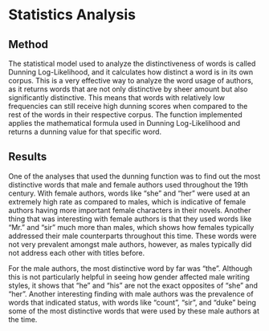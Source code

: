 # Statistics Analysis

## Method

The statistical model used to analyze the distinctiveness of words is called Dunning Log-Likelihood, and it calculates how distinct a word is in its own corpus. This is a very effective way to analyze the word usage of authors, as it returns words that are not only distinctive by sheer amount but also significantly distinctive. This means that words with relatively low frequencies can still receive high dunning scores when compared to the rest of the words in their respective corpus. The function implemented applies the mathematical formula used in Dunning Log-Likelihood and returns a dunning value for that specific word. 

## Results

One of the analyses that used the dunning function was to find out the most distinctive words that male and female authors used throughout the 19th century. With female authors, words like “she” and “her” were used at an extremely high rate as compared to males, which is indicative of female authors having more important female characters in their novels. Another thing that was interesting with female authors is that they used words like “Mr.” and “sir” much more than males, which shows how females typically addressed their male counterparts throughout this time. These words were not very prevalent amongst male authors, however, as males typically did not address each other with titles before. 

For the male authors, the most distinctive word by far was “the”. Although this is not particularly helpful in seeing how gender affected male writing styles, it shows that “he” and “his” are not the exact opposites of “she” and “her”. Another interesting finding with male authors was the prevalence of words that indicated status, with words like “count”, “sir”, and “duke” being some of the most distinctive words that were used by these male authors at the time.	
